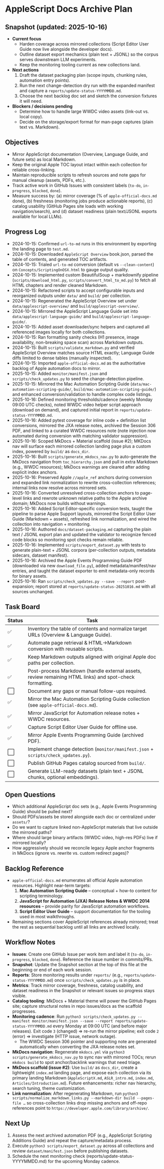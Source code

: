 # AppleScript Docs Archive Plan

## Snapshot (updated: 2025-10-16)
- **Current focus**
  - Harden coverage across mirrored collections (Script Editor User Guide now live alongside the developer docs).
  - Outline dataset export mechanics (plain text + JSONL) so the corpus serves downstream LLM experiments.
  - Keep the monitoring tooling current as new collections land.
- **Next actions**
  1. Draft the dataset packaging plan (scope inputs, chunking rules, automation entry points).
  2. Run the next change-detection dry run with the expanded manifest and capture a `reports/update-status-YYYYMMDD.md`.
  3. Choose the next backlog doc set and sketch the conversion fixtures it will need.
- **Blockers / decisions pending**
  - Determine how to handle large WWDC video assets (link-out vs. local copy).
  - Decide on the storage/export format for man-page captures (plain text vs. Markdown).
  
## Objectives
- Mirror AppleScript documentation (Overview, Language Guide, and future sets) as local Markdown.
- Keep the original Apple TOC layout intact within each collection for reliable cross-linking.
- Maintain reproducible scripts to refresh sources and note gaps for manual cleanup (assets, PDFs, etc.).
- Track active work in GitHub Issues with consistent labels (`to-do`, `in-progress`, `blocked`, `done`).
- Measure success by: (a) mirror coverage (% of `apple-official-docs.md` done), (b) freshness (monitoring jobs produce actionable reports), (c) catalog usability (GitHub Pages site loads with working navigation/search), and (d) dataset readiness (plain text/JSONL exports available for local LLMs).

## Progress Log
- 2024-10-15: Confirmed `url-to-md` runs in this environment by exporting the landing page to `test.md`.
- 2024-10-15: Downloaded `AppleScript Overview` book.json, parsed the table of contents, and generated TOC artifacts.
- 2024-10-15: Trialed `url-to-md` conversion (default vs `--clean-content`) on `Concepts/ScriptingOnOSX.html` to gauge output quality.
- 2024-10-15: Implemented custom BeautifulSoup + markdownify pipeline (`scripts/download_html.py`, `scripts/convert_html_to_md.py`) to fetch all HTML chapters and render cleaned Markdown.
- 2024-10-15: Refactored scripts to accept configurable inputs and reorganized outputs under `data/` and `build/` per collection.
- 2024-10-15: Regenerated the AppleScript Overview set under `data/applescript-overview/` and `build/applescript-overview/`.
- 2024-10-15: Mirrored the AppleScript Language Guide set into `data/applescript-language-guide/` and `build/applescript-language-guide/`.
- 2024-10-15: Added asset downloader/sync helpers and captured all referenced images locally for both collections.
- 2024-10-15: Ran formatting sanity checks (H1 presence, image availability, non-breaking space scan) across Markdown outputs.
- 2024-10-15: Built `scripts/validate_markdown.py` and verified AppleScript Overview matches source HTML exactly; Language Guide diffs limited to dense tables (manually inspected).
- 2024-10-15: Imported `apple-official-docs.md` as the authoritative backlog of Apple automation docs to mirror.
- 2025-10-15: Added `monitor/manifest.json` and `scripts/check_updates.py` to seed the change-detection pipeline.
- 2025-10-15: Mirrored the Mac Automation Scripting Guide (`data/mac-automation-scripting-guide/`, `build/mac-automation-scripting-guide/`) and enhanced conversion/validation to handle complex code listings.
- 2025-10-16: Defined monitoring thresholds/cadence (weekly Monday 09:00 UTC checks), noted WWDC video helper script approach (download on demand), and captured initial report in `reports/update-status-YYYYMMDD.md`.
- 2025-10-16: Added pytest coverage for inline code + definition list conversions, mirrored the JXA release notes, archived the Session 306 PDF, and linked to a curated WWDC resources note (note injection now automated during conversion with matching validator suppression).
- 2025-10-16: Scoped MkDocs + Material scaffold (issue #2); MKDocs nav will surface each mirrored collection landing page plus a custom index, powered by `build/` as `docs_dir`.
- 2025-10-16: Built `scripts/generate_mkdocs_nav.py` to auto-generate the MkDocs navigation from `toc_hierarchy.json` and pull in extra Markdown (e.g., WWDC resources); MkDocs warnings are cleared after adding explicit index anchors.
- 2025-10-16: Preserved Apple `//apple_ref` anchors during conversion and expanded link normalization to rewrite cross-collection references; internal links now resolve across mirrored sets.
- 2025-10-16: Converted unresolved cross-collection anchors to page-level links and rewrote unknown relative paths to the Apple archive domain; MkDocs now builds without warnings.
- 2025-10-16: Added Script Editor-specific conversion tests, taught the pipeline to parse Apple Support layouts, mirrored the Script Editor User Guide (Markdown + assets), refreshed link normalization, and wired the collection into navigation + monitoring.
- 2025-10-16: Authored `docs/dataset-packaging.md` capturing the plain text / JSONL export plan and updated the validator to recognize fenced code blocks so monitoring spot checks remain reliable.
- 2025-10-16: Implemented `scripts/export_dataset.py` with tests to generate plain-text + JSONL corpora (per-collection outputs, metadata sidecars, dataset manifest).
- 2025-10-16: Archived the Apple Events Programming Guide PDF (downloaded via new `download_file.py`), added metadata/manifest/nav entries, and taught the dataset exporter to emit metadata-only records for binary assets.
- 2025-10-16: Ran `scripts/check_updates.py --save --report` post-expansion; report stored at `reports/update-status-20251016.md` with all sources unchanged.

## Task Board

| Status | Task |
| --- | --- |
| ✅ | Inventory the table of contents and normalize target URLs (Overview & Language Guide). |
| ✅ | Automate page retrieval & HTML→Markdown conversion with reusable scripts. |
| ✅ | Keep Markdown outputs aligned with original Apple doc paths per collection. |
| ✅ | Post-process Markdown (handle external assets, review remaining HTML links) and spot-check formatting. |
| ⬜️ | Document any gaps or manual follow-ups required. |
| ✅ | Mirror the Mac Automation Scripting Guide collection (see `apple-official-docs.md`). |
| ✅ | Mirror JavaScript for Automation release notes + WWDC resources. |
| ✅ | Capture Script Editor User Guide for offline use. |
| ✅ | Mirror Apple Events Programming Guide (archived PDF). |
| ⬜️ | Implement change detection (`monitor/manifest.json` + `scripts/check_updates.py`). |
| ⬜️ | Publish GitHub Pages catalog sourced from `build/`. |
| ⬜️ | Generate LLM-ready datasets (plain text + JSONL chunks, optional embeddings). |

## Open Questions
- Which additional AppleScript doc sets (e.g., Apple Events Programming Guide) should be pulled next?
- Should PDFs/assets be stored alongside each doc or centralized under `assets/`?
- Do we want to capture linked non-AppleScript materials that live outside the mirrored paths?
- Where should large binary artifacts (WWDC video, high-res PDFs) live if mirrored locally?
- How aggressively should we reconcile legacy Apple anchor fragments in MkDocs (ignore vs. rewrite vs. custom redirect pages)?

## Backlog Reference
- `apple-official-docs.md` enumerates all official Apple automation resources. Highlight near-term targets:
  1. **Mac Automation Scripting Guide** – conceptual + how-to content for scripting terminology.
  2. **JavaScript for Automation (JXA) Release Notes & WWDC 2014 resources** – provide parity for JavaScript automation workflows.
  3. **Script Editor User Guide** – support documentation for the tooling used in most walkthroughs.
- Remaining sections cover AppleScript references already mirrored; treat the rest as sequential backlog until all links are archived locally.

## Workflow Notes
- **Issues**: Create one GitHub Issue per work item and label it (`to-do`, `in-progress`, `blocked`, `done`). Reference the issue number in commits/PRs.
- **Snapshot**: Update the Snapshot section at the top of this file at the beginning or end of each work session.
- **Reports**: Store monitoring results under `reports/` (e.g., `reports/update-status-YYYYMMDD.md`) once `scripts/check_updates.py` is in place.
- **Metrics**: Track mirror coverage, freshness, catalog usability, and dataset readiness in the Snapshot or relevant issues so progress stays visible.
- **Catalog tooling**: MkDocs + Material theme will power the GitHub Pages site; capture structural notes in repo issues/docs as the scaffold progresses.
- **Monitoring cadence**: Run `python3 scripts/check_updates.py --manifest monitor/manifest.json --save --report reports/update-status-YYYYMMDD.md` every Monday at 09:00 UTC (and before major releases). Exit code `3` (changed) ⇒ re-run the mirror pipeline; exit code `2` (error) ⇒ investigate (HTTP issue, network outage).
  - The WWDC Session 306 pointer and supporting note are generated automatically when converting the JXA release notes set.
- **MkDocs navigation**: Regenerate `mkdocs.yml` via `python3 scripts/generate_mkdocs_nav.py` to sync nav with mirrored TOCs; rerun `mkdocs build` to spot anchor/backlink warnings that need triage.
- **MkDocs scaffold (issue #2)**: Use `build/` as `docs_dir`, create a lightweight `index.md` landing page, and expose each collection via its primary landing Markdown (`AppleScriptX.md`, `ASLR_intro.md`, `index.md`, `Articles/Introduction.md`). Future enhancements: richer nav hierarchy, search tuning, theme customization.
- **Link normalization**: After regenerating Markdown, run `python3 scripts/normalize_markdown_links.py --markdown-dir build --pages-file …` so cross-collection links drop missing anchors and off-repo references point to `https://developer.apple.com/library/archive/`.

## Next Up
1. Assess the next archived automation PDF (e.g., AppleScript Scripting Additions Guide) and repeat the capture/metadata process.
2. Execute `python3 scripts/export_dataset.py` across all collections and review `dataset/manifest.json` before publishing datasets.
3. Schedule the next monitoring check (reports/update-status-YYYYMMDD.md) for the upcoming Monday cadence.
